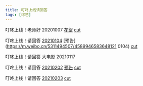 ```yaml
---
title: 叮咚上线请回答
tags: [综艺]
---
```


叮咚上线！老师好 20201007 [花絮](https://m.weibo.cn/5311494507/4557680084255372 ) [cut](https://m.weibo.cn/5311494507/4557490361994590 )

叮咚上线！请回答 [20210104](https://glb.m.mgtv.com/b/350778/10798023.html ) [预告](https://m.weibo.cn/5311494507/4589946583648121 0104) [cut](https://m.weibo.cn/5311494507/4589742208066426 )

叮咚上线！请回答 大电影 20210117

叮咚上线！请回答 [20210202](https://glb.m.mgtv.com/b/350778/11047689.html?fpa=se&lastp=so_result ) [预告](https://m.weibo.cn/5311494507/4599892280876354 ) [cut](https://m.weibo.cn/5311494507/4600247139443683)

叮咚上线！请回答 [20210203](https://glb.m.mgtv.com/b/350778/11057736.html) [cut](https://m.weibo.cn/5311494507/4600605106504082)

